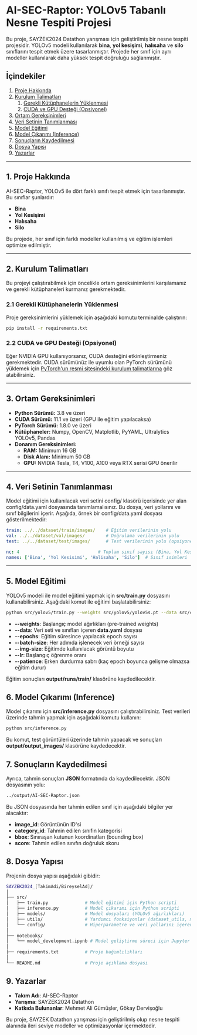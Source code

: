 # AI-SEC-Raptor: YOLOv5 Tabanlı Nesne Tespiti Projesi

Bu proje, SAYZEK2024 Datathon yarışması için geliştirilmiş bir nesne tespiti projesidir. YOLOv5 modeli kullanılarak **bina**, **yol kesişimi**, **halısaha** ve **silo** sınıflarını tespit etmek üzere tasarlanmıştır. Projede her sınıf için ayrı modeller kullanılarak daha yüksek tespit doğruluğu sağlanmıştır.

## İçindekiler
1. [Proje Hakkında](#1-proje-hakkında)
2. [Kurulum Talimatları](#2-kurulum-talimatları)
    1. [Gerekli Kütüphanelerin Yüklenmesi](#21-gerekli-kütüphanelerin-yüklenmesi)
    2. [CUDA ve GPU Desteği (Opsiyonel)](#22-cuda-ve-gpu-desteği-opsiyonel)
3. [Ortam Gereksinimleri](#3-ortam-gereksinimleri)
4. [Veri Setinin Tanımlanması](#4-veri-setinin-tanımlanması)
5. [Model Eğitimi](#5-model-eğitimi)
6. [Model Çıkarımı (Inference)](#6-model-çıkarımı-inference)
7. [Sonuçların Kaydedilmesi](#7-sonuçların-kaydedilmesi)
8. [Dosya Yapısı](#8-dosya-yapısı)
9. [Yazarlar](#9-yazarlar)

---

## 1. Proje Hakkında

AI-SEC-Raptor, YOLOv5 ile dört farklı sınıfı tespit etmek için tasarlanmıştır. Bu sınıflar şunlardır:

- **Bina**
- **Yol Kesişimi**
- **Halısaha**
- **Silo**

Bu projede, her sınıf için farklı modeller kullanılmış ve eğitim işlemleri optimize edilmiştir.

---

## 2. Kurulum Talimatları

Bu projeyi çalıştırabilmek için öncelikle ortam gereksinimlerini karşılamanız ve gerekli kütüphaneleri kurmanız gerekmektedir.

### 2.1 Gerekli Kütüphanelerin Yüklenmesi

Proje gereksinimlerini yüklemek için aşağıdaki komutu terminalde çalıştırın:

```bash
pip install -r requirements.txt

```

### 2.2 CUDA ve GPU Desteği (Opsiyonel)

Eğer NVIDIA GPU kullanıyorsanız, CUDA desteğini etkinleştirmeniz gerekmektedir. CUDA sürümünüz ile uyumlu olan PyTorch sürümünü yüklemek için [PyTorch'un resmi sitesindeki kurulum talimatlarına](https://pytorch.org/get-started/locally/) göz atabilirsiniz.

---

## 3. Ortam Gereksinimleri

- **Python Sürümü:** 3.8 ve üzeri
- **CUDA Sürümü:** 11.1 ve üzeri (GPU ile eğitim yapılacaksa)
- **PyTorch Sürümü:** 1.8.0 ve üzeri
- **Kütüphaneler:** Numpy, OpenCV, Matplotlib, PyYAML, Ultralytics YOLOv5, Pandas
- **Donanım Gereksinimleri:**
  - **RAM:** Minimum 16 GB
  - **Disk Alanı:** Minimum 50 GB
  - **GPU:** NVIDIA Tesla, T4, V100, A100 veya RTX serisi GPU önerilir

---

## 4. Veri Setinin Tanımlanması

Model eğitimi için kullanılacak veri setini config/ klasörü içerisinde yer alan config/data.yaml dosyasında tanımlamalısınız. Bu dosya, veri yollarını ve sınıf bilgilerini içerir. Aşağıda, örnek bir config/data.yaml dosyası gösterilmektedir:

```yaml
train: ../../dataset/train/images/    # Eğitim verilerinin yolu
val: ../../dataset/val/images/        # Doğrulama verilerinin yolu
test: ../../dataset/test/images/      # Test verilerinin yolu (opsiyonel)

nc: 4                              # Toplam sınıf sayısı (Bina, Yol Kesişimi, Halısaha, Silo)
names: ['Bina', 'Yol Kesisimi', 'Halisaha', 'Silo']  # Sınıf isimleri

```

---
## 5. Model Eğitimi

YOLOv5 modeli ile model eğitimi yapmak için **src/train.py** dosyasını kullanabilirsiniz. Aşağıdaki komut ile eğitimi başlatabilirsiniz:

```bash
python src/yolov5/train.py --weights src/yolov5/yolov5s.pt --data src/config/data.yaml --epochs 300 --batch-size 16 --img-size 640 --lr 0.01 --patience 60

```

*   **--weights**: Başlangıç model ağırlıkları (pre-trained weights)
*   **--data**: Veri seti ve sınıfları içeren **data.yaml** dosyası
*   **--epochs**: Eğitim süresince yapılacak epoch sayısı
*   **--batch-size**: Her adımda işlenecek veri örneği sayısı
*   **--img-size**: Eğitimde kullanılacak görüntü boyutu
*   **--lr**: Başlangıç öğrenme oranı
*   **--patience**: Erken durdurma sabrı (kaç epoch boyunca gelişme olmazsa eğitim durur)

Eğitim sonuçları **output/runs/train/** klasörüne kaydedilecektir.

## 6. Model Çıkarımı (Inference)

Model çıkarımı için **src/inference.py** dosyasını çalıştırabilirsiniz. Test verileri üzerinde tahmin yapmak için aşağıdaki komutu kullanın:

```bash
python src/inference.py

```

Bu komut, test görüntüleri üzerinde tahmin yapacak ve sonuçları **output/output_images/** klasörüne kaydedecektir. 

## 7. Sonuçların Kaydedilmesi


Ayrıca, tahmin sonuçları **JSON** formatında da kaydedilecektir. JSON dosyasının yolu: 

```bash
../output/AI-SEC-Raptor.json

```

Bu JSON dosyasında her tahmin edilen sınıf için aşağıdaki bilgiler yer alacaktır:

- **image_id**: Görüntünün ID'si
- **category_id**: Tahmin edilen sınıfın kategorisi
- **bbox**: Sınıraşan kutunun koordinatları (bounding box)
- **score**: Tahmin edilen sınıfın doğruluk skoru


## 8. Dosya Yapısı

Projenin dosya yapısı aşağıdaki gibidir:

```bash
SAYZEK2024_[TakimAdi/BireyselAd]/
│
├── src/
│   ├── train.py              # Model eğitimi için Python scripti
│   ├── inference.py          # Model çıkarımı için Python scripti
│   ├── models/               # Model dosyaları (YOLOv5 ağırlıkları)
│   ├── utils/                # Yardımcı fonksiyonlar (dataset_utils, metrics, visualization)
│   └── config/               # Hiperparametre ve veri yollarını içeren ayar dosyaları
│
├── notebooks/
│   └── model_development.ipynb # Model geliştirme süreci için Jupyter Notebook
│
├── requirements.txt          # Proje bağımlılıkları
│
└── README.md                 # Proje açıklama dosyası

```

## 9. Yazarlar

- **Takım Adı**: AI-SEC-Raptor
- **Yarışma**: SAYZEK2024 Datathon
- **Katkıda Bulunanlar**: Mehmet Ali Gümüşler, Gökay Dervişoğlu

Bu proje, SAYZEK Datathon yarışması için geliştirilmiş olup nesne tespiti alanında ileri seviye modeller ve optimizasyonlar içermektedir.
